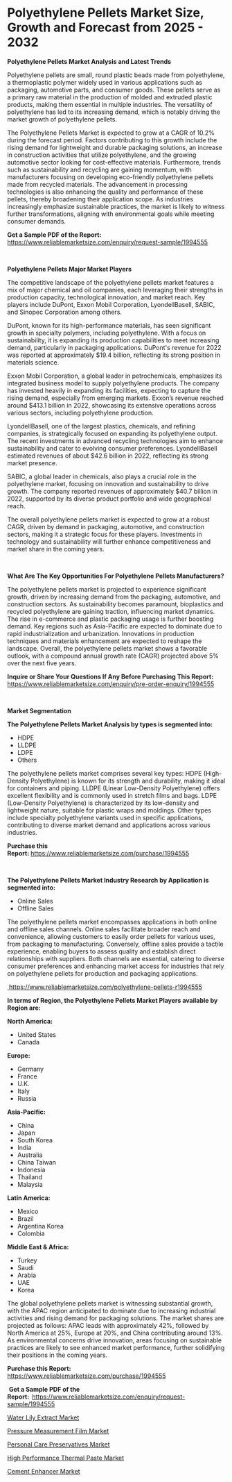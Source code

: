 <p><h1>Polyethylene Pellets Market Size, Growth and Forecast from 2025 - 2032</h1></p><p><strong>Polyethylene Pellets Market Analysis and Latest Trends</strong></p>
<p><p>Polyethylene pellets are small, round plastic beads made from polyethylene, a thermoplastic polymer widely used in various applications such as packaging, automotive parts, and consumer goods. These pellets serve as a primary raw material in the production of molded and extruded plastic products, making them essential in multiple industries. The versatility of polyethylene has led to its increasing demand, which is notably driving the market growth of polyethylene pellets.</p><p>The Polyethylene Pellets Market is expected to grow at a CAGR of 10.2% during the forecast period. Factors contributing to this growth include the rising demand for lightweight and durable packaging solutions, an increase in construction activities that utilize polyethylene, and the growing automotive sector looking for cost-effective materials. Furthermore, trends such as sustainability and recycling are gaining momentum, with manufacturers focusing on developing eco-friendly polyethylene pellets made from recycled materials. The advancement in processing technologies is also enhancing the quality and performance of these pellets, thereby broadening their application scope. As industries increasingly emphasize sustainable practices, the market is likely to witness further transformations, aligning with environmental goals while meeting consumer demands.</p></p>
<p><strong>Get a Sample PDF of the Report:&nbsp;</strong> <a href="https://www.reliablemarketsize.com/enquiry/request-sample/1994555?utm_campaign=1999&utm_medium=2&utm_source=Github&utm_content=ia&utm_term=01042025&utm_id=polyethylene-pellets">https://www.reliablemarketsize.com/enquiry/request-sample/1994555</a></p>
<p>&nbsp;</p>
<p><strong>Polyethylene Pellets Major Market Players</strong></p>
<p><p>The competitive landscape of the polyethylene pellets market features a mix of major chemical and oil companies, each leveraging their strengths in production capacity, technological innovation, and market reach. Key players include DuPont, Exxon Mobil Corporation, LyondellBasell, SABIC, and Sinopec Corporation among others.</p><p>DuPont, known for its high-performance materials, has seen significant growth in specialty polymers, including polyethylene. With a focus on sustainability, it is expanding its production capabilities to meet increasing demand, particularly in packaging applications. DuPont's revenue for 2022 was reported at approximately $19.4 billion, reflecting its strong position in materials science.</p><p>Exxon Mobil Corporation, a global leader in petrochemicals, emphasizes its integrated business model to supply polyethylene products. The company has invested heavily in expanding its facilities, expecting to capture the rising demand, especially from emerging markets. Exxon’s revenue reached around $413.1 billion in 2022, showcasing its extensive operations across various sectors, including polyethylene production.</p><p>LyondellBasell, one of the largest plastics, chemicals, and refining companies, is strategically focused on expanding its polyethylene output. The recent investments in advanced recycling technologies aim to enhance sustainability and cater to evolving consumer preferences. LyondellBasell estimated revenues of about $42.6 billion in 2022, reflecting its strong market presence.</p><p>SABIC, a global leader in chemicals, also plays a crucial role in the polyethylene market, focusing on innovation and sustainability to drive growth. The company reported revenues of approximately $40.7 billion in 2022, supported by its diverse product portfolio and wide geographical reach.</p><p>The overall polyethylene pellets market is expected to grow at a robust CAGR, driven by demand in packaging, automotive, and construction sectors, making it a strategic focus for these players. Investments in technology and sustainability will further enhance competitiveness and market share in the coming years.</p></p>
<p>&nbsp;</p>
<p><strong>What Are The Key Opportunities For Polyethylene Pellets Manufacturers?</strong></p>
<p><p>The polyethylene pellets market is projected to experience significant growth, driven by increasing demand from the packaging, automotive, and construction sectors. As sustainability becomes paramount, bioplastics and recycled polyethylene are gaining traction, influencing market dynamics. The rise in e-commerce and plastic packaging usage is further boosting demand. Key regions such as Asia-Pacific are expected to dominate due to rapid industrialization and urbanization. Innovations in production techniques and materials enhancement are expected to reshape the landscape. Overall, the polyethylene pellets market shows a favorable outlook, with a compound annual growth rate (CAGR) projected above 5% over the next five years.</p></p>
<p><strong>Inquire or Share Your Questions If Any Before Purchasing This Report:</strong> <a href="https://www.reliablemarketsize.com/enquiry/pre-order-enquiry/1994555?utm_campaign=1999&utm_medium=2&utm_source=Github&utm_content=ia&utm_term=01042025&utm_id=polyethylene-pellets">https://www.reliablemarketsize.com/enquiry/pre-order-enquiry/1994555</a></p>
<p>&nbsp;</p>
<p><strong>Market Segmentation</strong></p>
<p><strong>The Polyethylene Pellets Market Analysis by types is segmented into:</strong></p>
<p><ul><li>HDPE</li><li>LLDPE</li><li>LDPE</li><li>Others</li></ul></p>
<p><p>The polyethylene pellets market comprises several key types: HDPE (High-Density Polyethylene) is known for its strength and durability, making it ideal for containers and piping. LLDPE (Linear Low-Density Polyethylene) offers excellent flexibility and is commonly used in stretch films and bags. LDPE (Low-Density Polyethylene) is characterized by its low-density and lightweight nature, suitable for plastic wraps and moldings. Other types include specialty polyethylene variants used in specific applications, contributing to diverse market demand and applications across various industries.</p></p>
<p><strong>Purchase this Report:&nbsp;</strong><a href="https://www.reliablemarketsize.com/purchase/1994555?utm_campaign=1999&utm_medium=2&utm_source=Github&utm_content=ia&utm_term=01042025&utm_id=polyethylene-pellets">https://www.reliablemarketsize.com/purchase/1994555</a></p>
<p>&nbsp;</p>
<p><strong>The Polyethylene Pellets Market Industry Research by Application is segmented into:</strong></p>
<p><ul><li>Online Sales</li><li>Offline Sales</li></ul></p>
<p><p>The polyethylene pellets market encompasses applications in both online and offline sales channels. Online sales facilitate broader reach and convenience, allowing customers to easily order pellets for various uses, from packaging to manufacturing. Conversely, offline sales provide a tactile experience, enabling buyers to assess quality and establish direct relationships with suppliers. Both channels are essential, catering to diverse consumer preferences and enhancing market access for industries that rely on polyethylene pellets for production and packaging applications.</p></p>
<p><a href="https://www.reliablemarketsize.com/polyethylene-pellets-r1994555?utm_campaign=1999&utm_medium=2&utm_source=Github&utm_content=ia&utm_term=01042025&utm_id=polyethylene-pellets">&nbsp;https://www.reliablemarketsize.com/polyethylene-pellets-r1994555</a></p>
<p><strong>In terms of Region, the Polyethylene Pellets Market Players available by Region are:</strong></p>
<p>
    <p> <strong> North America: </strong>
        <ul>
            <li>United States</li>
            <li>Canada</li>
        </ul>
        </p> 
    <p> <strong> Europe: </strong>
        <ul>
            <li>Germany</li>
            <li>France</li>
            <li>U.K.</li>
            <li>Italy</li>
            <li>Russia</li>
        </ul>
        </p> 
    <p> <strong> Asia-Pacific: </strong>
        <ul>
            <li>China</li>
            <li>Japan</li>
            <li>South Korea</li>
            <li>India</li>
            <li>Australia</li>
            <li>China Taiwan</li>
            <li>Indonesia</li>
            <li>Thailand</li>
            <li>Malaysia</li>
        </ul>
        </p> 
    <p> <strong> Latin America: </strong>
        <ul>
            <li>Mexico</li>
            <li>Brazil</li>
            <li>Argentina Korea</li>
            <li>Colombia</li>
        </ul>
        </p> 
    <p> <strong> Middle East & Africa: </strong>
        <ul>
            <li>Turkey</li>
            <li>Saudi</li>
            <li>Arabia</li>
            <li>UAE</li>
            <li>Korea</li>
        </ul>
    </p>
    </p>
<p><p>The global polyethylene pellets market is witnessing substantial growth, with the APAC region anticipated to dominate due to increasing industrial activities and rising demand for packaging solutions. The market shares are projected as follows: APAC leads with approximately 42%, followed by North America at 25%, Europe at 20%, and China contributing around 13%. As environmental concerns drive innovation, areas focusing on sustainable practices are likely to see enhanced market performance, further solidifying their positions in the coming years.</p></p>
<p><strong>Purchase this Report: </strong><a href="https://www.reliablemarketsize.com/purchase/1994555?utm_campaign=1999&utm_medium=2&utm_source=Github&utm_content=ia&utm_term=01042025&utm_id=polyethylene-pellets">https://www.reliablemarketsize.com/purchase/1994555</a></p>
<p>&nbsp;<strong>Get a Sample PDF of the Report:&nbsp;&nbsp;</strong><a href="https://www.reliablemarketsize.com/enquiry/request-sample/1994555?utm_campaign=1999&utm_medium=2&utm_source=Github&utm_content=ia&utm_term=01042025&utm_id=polyethylene-pellets">https://www.reliablemarketsize.com/enquiry/request-sample/1994555</a></p>
<p><strong></strong></p>
<p><p><a href="https://github.com/erkidrhoy/Market-Research-Report-List-1/blob/main/water-lily-extract-market.md?utm_campaign=1999&utm_medium=2&utm_source=Github&utm_content=ia&utm_term=01042025&utm_id=polyethylene-pellets">Water Lily Extract Market</a></p><p><a href="https://github.com/semenbobbaxu/Market-Research-Report-List-1/blob/main/pressure-measurement-film-market.md?utm_campaign=1999&utm_medium=2&utm_source=Github&utm_content=ia&utm_term=01042025&utm_id=polyethylene-pellets">Pressure Measurement Film Market</a></p><p><a href="https://github.com/irisadoranrx/Market-Research-Report-List-1/blob/main/personal-care-preservatives-market.md?utm_campaign=1999&utm_medium=2&utm_source=Github&utm_content=ia&utm_term=01042025&utm_id=polyethylene-pellets">Personal Care Preservatives Market</a></p><p><a href="https://github.com/suzorfazlikb/Market-Research-Report-List-1/blob/main/high-performance-thermal-paste-market.md?utm_campaign=1999&utm_medium=2&utm_source=Github&utm_content=ia&utm_term=01042025&utm_id=polyethylene-pellets">High Performance Thermal Paste Market</a></p><p><a href="https://github.com/roffefaith6l/Market-Research-Report-List-1/blob/main/cement-enhancer-market.md?utm_campaign=1999&utm_medium=2&utm_source=Github&utm_content=ia&utm_term=01042025&utm_id=polyethylene-pellets">Cement Enhancer Market</a></p></p>
